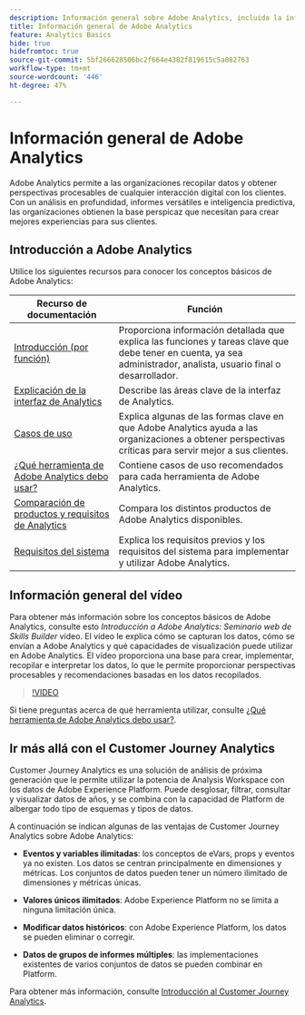 ```yaml
---
description: Información general sobre Adobe Analytics, incluida la información sobre la interfaz de Analytics, así como información de introducción para administradores, analistas, usuarios y desarrolladores.
title: Información general de Adobe Analytics
feature: Analytics Basics
hide: true
hidefromtoc: true
source-git-commit: 5bf266628506bc2f664e4382f819615c5a082763
workflow-type: tm+mt
source-wordcount: '446'
ht-degree: 47%

---
```


# Información general de Adobe Analytics

Adobe Analytics permite a las organizaciones recopilar datos y obtener perspectivas procesables de cualquier interacción digital con los clientes. Con un análisis en profundidad, informes versátiles e inteligencia predictiva, las organizaciones obtienen la base perspicaz que necesitan para crear mejores experiencias para sus clientes.

## Introducción a Adobe Analytics

Utilice los siguientes recursos para conocer los conceptos básicos de Adobe Analytics:


| Recurso de documentación | Función |
|---------|----------|
| [Introducción (por función)](/help/analyze/get-started/get-started-by-role.md) | Proporciona información detallada que explica las funciones y tareas clave que debe tener en cuenta, ya sea administrador, analista, usuario final o desarrollador. |
| [Explicación de la interfaz de Analytics](/help/analyze/get-started/analytics-interface.md) | Describe las áreas clave de la interfaz de Analytics. |
| [Casos de uso](/help/analyze/get-started/use-cases.md) | Explica algunas de las formas clave en que Adobe Analytics ayuda a las organizaciones a obtener perspectivas críticas para servir mejor a sus clientes. |
| [¿Qué herramienta de Adobe Analytics debo usar?](/help/analyze/get-started/which-analytics-tool.md) | Contiene casos de uso recomendados para cada herramienta de Adobe Analytics. |
| [Comparación de productos y requisitos de Analytics](/help/analyze/get-started/analytics-product-comparison.md) | Compara los distintos productos de Adobe Analytics disponibles. |
| [Requisitos del sistema](/help/analyze/get-started/sys-reqs.md) | Explica los requisitos previos y los requisitos del sistema para implementar y utilizar Adobe Analytics. |

## Información general del vídeo

Para obtener más información sobre los conceptos básicos de Adobe Analytics, consulte esto *Introducción a Adobe Analytics: Seminario web de Skills Builder* vídeo. El vídeo le explica cómo se capturan los datos, cómo se envían a Adobe Analytics y qué capacidades de visualización puede utilizar en Adobe Analytics. El vídeo proporciona una base para crear, implementar, recopilar e interpretar los datos, lo que le permite proporcionar perspectivas procesables y recomendaciones basadas en los datos recopilados.

>[!VIDEO](https://video.tv.adobe.com/v/27429/?quality=12)

Si tiene preguntas acerca de qué herramienta utilizar, consulte [¿Qué herramienta de Adobe Analytics debo usar?](https://experienceleague.adobe.com/docs/analytics/analyze/admin-overview/which-analytics-tool.html?lang=es).

## Ir más allá con el Customer Journey Analytics

Customer Journey Analytics es una solución de análisis de próxima generación que le permite utilizar la potencia de Analysis Workspace con los datos de Adobe Experience Platform. Puede desglosar, filtrar, consultar y visualizar datos de años, y se combina con la capacidad de Platform de albergar todo tipo de esquemas y tipos de datos.

A continuación se indican algunas de las ventajas de Customer Journey Analytics sobre Adobe Analytics:

* **Eventos y variables ilimitadas**: los conceptos de eVars, props y eventos ya no existen. Los datos se centran principalmente en dimensiones y métricas. Los conjuntos de datos pueden tener un número ilimitado de dimensiones y métricas únicas.

* **Valores únicos ilimitados**: Adobe Experience Platform no se limita a ninguna limitación única.

* **Modificar datos históricos**: con Adobe Experience Platform, los datos se pueden eliminar o corregir.

* **Datos de grupos de informes múltiples**: las implementaciones existentes de varios conjuntos de datos se pueden combinar en Platform.

Para obtener más información, consulte [Introducción al Customer Journey Analytics](https://experienceleague.adobe.com/docs/analytics-platform/using/cja-overview/cja-overview.html?lang=es).

